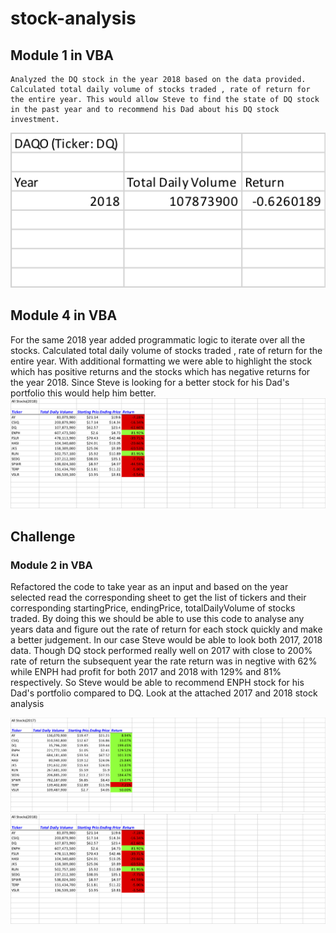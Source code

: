 # stock-analysis

## Module 1 in VBA 
    Analyzed the DQ stock in the year 2018 based on the data provided. Calculated total daily volume of stocks traded , rate of return for the entire year. This would allow Steve to find the state of DQ stock in the past year and to recommend his Dad about his DQ stock investment.
![DQ Analysis for 2018](images/DQStockAnalysis.png)
    
## Module 4 in VBA
   For the same 2018 year added programmatic logic to iterate over all the stocks. Calculated total daily volume of stocks traded , rate of return for the entire year. With additional formatting we were able to highlight the stock which has positive returns and the stocks which has negative returns for the year 2018. Since Steve is looking for a better stock for his Dad's portfolio this would help him better.
![All Stock Analysis for 2018](images/AllStockAnalysis_2018.png)

## Challenge
### Module 2 in VBA
   Refactored the code to take year as an input and based on the year selected read the corresponding sheet to get the list of tickers and their corresponding startingPrice, endingPrice, totalDailyVolume of stocks traded. By doing this we should be able to use this code to analyse any years data and figure out the rate of return for each stock quickly and make a better judgement. In our case Steve would be able to look both 2017, 2018 data. Though DQ stock performed really well on 2017 with close to 200% rate of return the subsequent year the rate return was in negtive with 62% while ENPH had profit for both 2017 and 2018 with 129% and 81% respectively. So Steve would be able to recommend ENPH stock for his Dad's portfolio compared to DQ. Look at the attached 2017 and 2018 stock analysis
   
![All Stock Analysis for 2017](images/AllStockAnalysis_2017.png)
![All Stock Analysis for 2018](images/AllStockAnalysis_2018.png)

